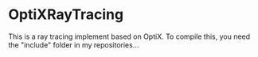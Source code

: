 # OptiXRayTracing
This is a ray tracing implement based on OptiX.
To compile this, you need the "include" folder in my repositories...
